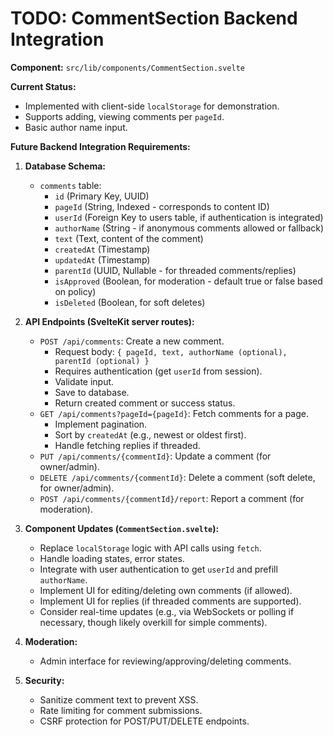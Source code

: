 # TODO: CommentSection Backend Integration

**Component:** `src/lib/components/CommentSection.svelte`

**Current Status:**
- Implemented with client-side `localStorage` for demonstration.
- Supports adding, viewing comments per `pageId`.
- Basic author name input.

**Future Backend Integration Requirements:**

1.  **Database Schema:**
    *   `comments` table:
        *   `id` (Primary Key, UUID)
        *   `pageId` (String, Indexed - corresponds to content ID)
        *   `userId` (Foreign Key to users table, if authentication is integrated)
        *   `authorName` (String - if anonymous comments allowed or fallback)
        *   `text` (Text, content of the comment)
        *   `createdAt` (Timestamp)
        *   `updatedAt` (Timestamp)
        *   `parentId` (UUID, Nullable - for threaded comments/replies)
        *   `isApproved` (Boolean, for moderation - default true or false based on policy)
        *   `isDeleted` (Boolean, for soft deletes)

2.  **API Endpoints (SvelteKit server routes):**
    *   `POST /api/comments`: Create a new comment.
        *   Request body: `{ pageId, text, authorName (optional), parentId (optional) }`
        *   Requires authentication (get `userId` from session).
        *   Validate input.
        *   Save to database.
        *   Return created comment or success status.
    *   `GET /api/comments?pageId={pageId}`: Fetch comments for a page.
        *   Implement pagination.
        *   Sort by `createdAt` (e.g., newest or oldest first).
        *   Handle fetching replies if threaded.
    *   `PUT /api/comments/{commentId}`: Update a comment (for owner/admin).
    *   `DELETE /api/comments/{commentId}`: Delete a comment (soft delete, for owner/admin).
    *   `POST /api/comments/{commentId}/report`: Report a comment (for moderation).

3.  **Component Updates (`CommentSection.svelte`):**
    *   Replace `localStorage` logic with API calls using `fetch`.
    *   Handle loading states, error states.
    *   Integrate with user authentication to get `userId` and prefill `authorName`.
    *   Implement UI for editing/deleting own comments (if allowed).
    *   Implement UI for replies (if threaded comments are supported).
    *   Consider real-time updates (e.g., via WebSockets or polling if necessary, though likely overkill for simple comments).

4.  **Moderation:**
    *   Admin interface for reviewing/approving/deleting comments.

5.  **Security:**
    *   Sanitize comment text to prevent XSS.
    *   Rate limiting for comment submissions.
    *   CSRF protection for POST/PUT/DELETE endpoints.
